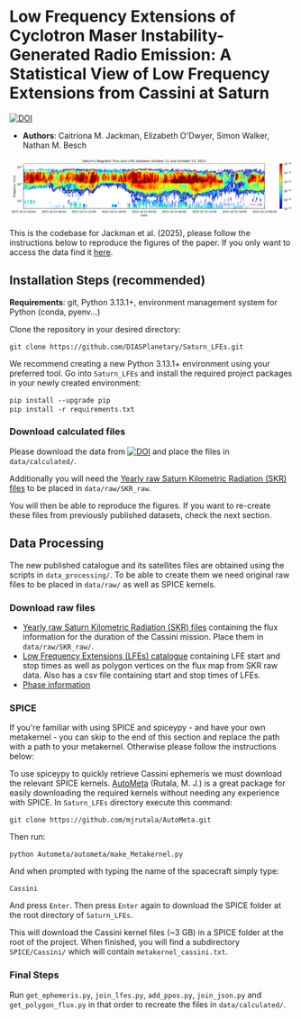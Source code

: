 #  Low Frequency Extensions of Cyclotron Maser Instability-Generated Radio Emission: A Statistical View of Low Frequency Extensions from Cassini at Saturn

[![DOI](https://zenodo.org/badge/DOI/10.5281/zenodo.15979056.svg)](https://doi.org/10.5281/zenodo.15979056)

- __Authors__: Caitríona M. Jackman, Elizabeth O'Dwyer, Simon Walker, Nathan M. Besch

![Example of an LFE plotted over flux](lfe_example.png)

This is the codebase for Jackman et al. (2025), please follow the instructions below to reproduce the figures of the paper. If you only want to access the data find it [here](https://doi.org/10.5281/zenodo.15924636). 

## Installation Steps (recommended)

__Requirements__: git, Python 3.13.1+, environment management system for Python (conda, pyenv...)

Clone the repository in your desired directory:

```
git clone https://github.com/DIASPlanetary/Saturn_LFEs.git
```
We recommend creating a new Python 3.13.1+ environment using your preferred tool. Go into `Saturn_LFEs` and install the required project packages in your newly created environment:
```
pip install --upgrade pip
pip install -r requirements.txt
```

### Download calculated files

Please download the data from [![DOI](https://zenodo.org/badge/DOI/10.5281/zenodo.15979056.svg)](https://doi.org/10.5281/zenodo.15979056) and place the files in `data/calculated/`.

Additionally you will need the [Yearly raw Saturn Kilometric Radiation (SKR) files](https://doi.org/10.25935/zkxb-6c84) to be placed in `data/raw/SKR_raw`.

You will then be able to reproduce the figures. If you want to re-create these files from previously published datasets, check the next section.

## Data Processing

The new published catalogue and its satellites files are obtained using the scripts in `data_processing/`. To be able to create them we need original raw files to be placed in `data/raw/` as well as SPICE kernels.

### Download raw files
- [Yearly raw Saturn Kilometric Radiation (SKR) files](https://doi.org/10.25935/zkxb-6c84) containing the flux information for the duration of the Cassini mission. Place them in `data/raw/SKR_raw/`.
- [Low Frequency Extensions (LFEs) catalogue](https://doi.org/10.5281/zenodo.8075624) containing LFE start and stop times as well as polygon vertices on the flux map from SKR raw data. Also has a csv file containing start and stop times of LFEs.
- [Phase information](https://figshare.le.ac.uk/articles/dataset/PPO_phases_2004-2017/10201442)

### SPICE
If you're familiar with using SPICE and spiceypy - and have your own metakernel - you can skip to the end of this section and replace the path with a path to your metakernel. Otherwise please follow the instructions below:

To use spiceypy to quickly retrieve Cassini ephemeris we must download the relevant SPICE kernels. [AutoMeta](https://github.com/mjrutala/AutoMeta) (Rutala, M. J.) is a great package for easily downloading the required kernels without needing any experience with SPICE. In `Saturn_LFEs` directory execute this command:

```
git clone https://github.com/mjrutala/AutoMeta.git
```

Then run:

```
python Autometa/autometa/make_Metakernel.py
```
And when prompted with typing the name of the spacecraft simply type:
```
Cassini
```
And press `Enter`. Then press `Enter` again to download the SPICE folder at the root directory of `Saturn_LFEs`.

This will download the Cassini kernel files (~3 GB) in a SPICE folder at the root of the project. When finished, you will find a subdirectory `SPICE/Cassini/` which will contain `metakernel_cassini.txt`.

### Final Steps

Run `get_ephemeris.py`, `join_lfes.py`, `add_ppos.py`, `join_json.py` and `get_polygon_flux.py` in that order to recreate the files in `data/calculated/`.
